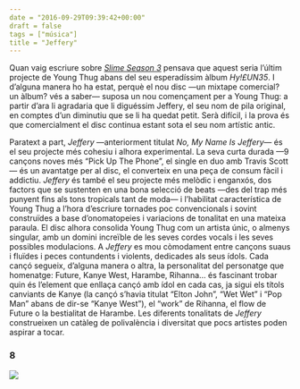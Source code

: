 ```yaml
---
date = "2016-09-29T09:39:42+00:00"
draft = false
tags = ["música"]
title = "Jeffery"
---
```

Quan vaig escriure sobre [*Slime Season 3*](http://enricllonch.com/post/142400348979/slime-season-3) pensava que aquest seria l’últim projecte de Young Thug abans del seu esperadíssim àlbum *Hy!£UN35*. I d’alguna manera ho ha estat, perquè el nou disc —un mixtape comercial? un àlbum? vés a saber— suposa un nou començament per a Young Thug: a partir d’ara li agradaria que li diguéssim Jeffery, el seu nom de pila original, en comptes d’un diminutiu que se li ha quedat petit. Serà difícil, i la prova és que comercialment el disc continua estant sota el seu nom artístic antic. <!-- more -->Paratext a part, *Jeffery* —anteriorment titulat *No, My Name Is Jeffery*— és el seu projecte més cohesiu i alhora experimental. La seva curta durada —9 cançons noves més “Pick Up The Phone”, el single en duo amb Travis Scott— és un avantatge per al disc, el converteix en una peça de consum fàcil i addictiu. *Jeffery* és també el seu projecte més melòdic i enganxós, dos factors que se sustenten en una bona selecció de beats —des del trap més punyent fins als tons tropicals tant de moda— i l’habilitat característica de Young Thug a l’hora d’escriure tornades poc convencionals i sovint construïdes a base d’onomatopeies i variacions de tonalitat en una mateixa paraula. El disc alhora consolida Young Thug com un artista únic, o almenys singular, amb un domini increïble de les seves cordes vocals i les seves possibles modulacions. A *Jeffery* es mou còmodament entre cançons suaus i fluïdes i peces contundents i violents, dedicades als seus ídols. Cada cançó segueix, d’alguna manera o altra, la personalitat del personatge que homenatge: Future, Kanye West, Harambe, Rihanna… és fascinant trobar quin és l’element que enllaça cançó amb ídol en cada cas, ja sigui els títols canviants de Kanye (la cançó s’havia titulat “Elton John”, “Wet Wet” i “Pop Man” abans de dir-se “Kanye West”), el “work” de Rihanna, el flow de Future o la bestialitat de Harambe. Les diferents tonalitats de *Jeffery* construeixen un catàleg de polivalència i diversitat que pocs artistes poden aspirar a tocar.### 8<img id="splashFade" src="https://67.media.tumblr.com/9d1c0ade9b738b2a23ff3518fb5a899b/tumblr_oebxsuKk4V1u00ofno1_1280.png">